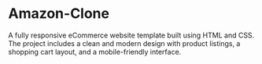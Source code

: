 # Amazon-Clone
A fully responsive eCommerce website template built using HTML and CSS. The project includes a clean and modern design with product listings, a shopping cart layout, and a mobile-friendly interface.
